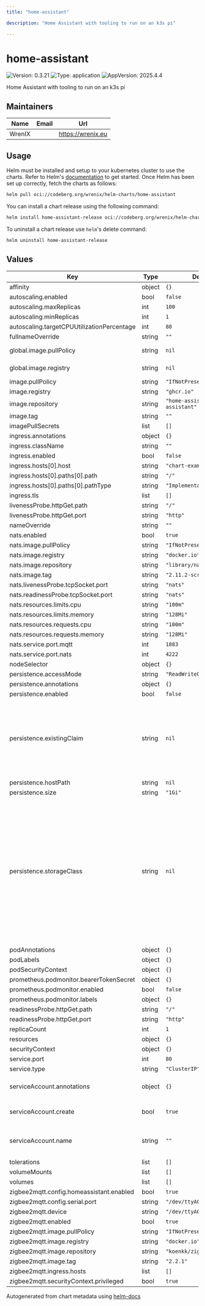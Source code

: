 ```yaml
---
title: "home-assistant"

description: "Home Assistant with tooling to run on an k3s pi"

---
```


# home-assistant

![Version: 0.3.21](https://img.shields.io/badge/Version-0.3.21-informational?style=flat-square) ![Type: application](https://img.shields.io/badge/Type-application-informational?style=flat-square) ![AppVersion: 2025.4.4](https://img.shields.io/badge/AppVersion-2025.4.4-informational?style=flat-square)

Home Assistant with tooling to run on an k3s pi

## Maintainers

| Name | Email | Url |
| ---- | ------ | --- |
| WrenIX |  | <https://wrenix.eu> |

## Usage

Helm must be installed and setup to your kubernetes cluster to use the charts.
Refer to Helm's [documentation](https://helm.sh/docs) to get started.
Once Helm has been set up correctly, fetch the charts as follows:

```bash
helm pull oci://codeberg.org/wrenix/helm-charts/home-assistant
```

You can install a chart release using the following command:

```bash
helm install home-assistant-release oci://codeberg.org/wrenix/helm-charts/home-assistant --values values.yaml
```

To uninstall a chart release use `helm`'s delete command:

```bash
helm uninstall home-assistant-release
```

## Values

| Key | Type | Default | Description |
|-----|------|---------|-------------|
| affinity | object | `{}` |  |
| autoscaling.enabled | bool | `false` |  |
| autoscaling.maxReplicas | int | `100` |  |
| autoscaling.minReplicas | int | `1` |  |
| autoscaling.targetCPUUtilizationPercentage | int | `80` |  |
| fullnameOverride | string | `""` |  |
| global.image.pullPolicy | string | `nil` | if set it will overwrite all pullPolicy |
| global.image.registry | string | `nil` | if set it will overwrite all registry entries |
| image.pullPolicy | string | `"IfNotPresent"` |  |
| image.registry | string | `"ghcr.io"` |  |
| image.repository | string | `"home-assistant/home-assistant"` |  |
| image.tag | string | `""` |  |
| imagePullSecrets | list | `[]` |  |
| ingress.annotations | object | `{}` |  |
| ingress.className | string | `""` |  |
| ingress.enabled | bool | `false` |  |
| ingress.hosts[0].host | string | `"chart-example.local"` |  |
| ingress.hosts[0].paths[0].path | string | `"/"` |  |
| ingress.hosts[0].paths[0].pathType | string | `"ImplementationSpecific"` |  |
| ingress.tls | list | `[]` |  |
| livenessProbe.httpGet.path | string | `"/"` |  |
| livenessProbe.httpGet.port | string | `"http"` |  |
| nameOverride | string | `""` |  |
| nats.enabled | bool | `true` |  |
| nats.image.pullPolicy | string | `"IfNotPresent"` |  |
| nats.image.registry | string | `"docker.io"` |  |
| nats.image.repository | string | `"library/nats"` |  |
| nats.image.tag | string | `"2.11.2-scratch"` |  |
| nats.livenessProbe.tcpSocket.port | string | `"nats"` |  |
| nats.readinessProbe.tcpSocket.port | string | `"nats"` |  |
| nats.resources.limits.cpu | string | `"100m"` |  |
| nats.resources.limits.memory | string | `"128Mi"` |  |
| nats.resources.requests.cpu | string | `"100m"` |  |
| nats.resources.requests.memory | string | `"128Mi"` |  |
| nats.service.port.mqtt | int | `1883` |  |
| nats.service.port.nats | int | `4222` |  |
| nodeSelector | object | `{}` |  |
| persistence.accessMode | string | `"ReadWriteOnce"` |  |
| persistence.annotations | object | `{}` |  |
| persistence.enabled | bool | `false` |  |
| persistence.existingClaim | string | `nil` | A manually managed Persistent Volume and Claim Requires persistence.enabled: true If defined, PVC must be created manually before volume will be bound |
| persistence.hostPath | string | `nil` |  |
| persistence.size | string | `"1Gi"` |  |
| persistence.storageClass | string | `nil` | data Persistent Volume Storage Class If defined, storageClassName: <storageClass> If set to "-", storageClassName: "", which disables dynamic provisioning If undefined (the default) or set to null, no storageClassName spec is   set, choosing the default provisioner.  (gp2 on AWS, standard on   GKE, AWS & OpenStack)  |
| podAnnotations | object | `{}` |  |
| podLabels | object | `{}` |  |
| podSecurityContext | object | `{}` |  |
| prometheus.podmonitor.bearerTokenSecret | object | `{}` |  |
| prometheus.podmonitor.enabled | bool | `false` |  |
| prometheus.podmonitor.labels | object | `{}` |  |
| readinessProbe.httpGet.path | string | `"/"` |  |
| readinessProbe.httpGet.port | string | `"http"` |  |
| replicaCount | int | `1` |  |
| resources | object | `{}` |  |
| securityContext | object | `{}` |  |
| service.port | int | `80` |  |
| service.type | string | `"ClusterIP"` |  |
| serviceAccount.annotations | object | `{}` | Annotations to add to the service account |
| serviceAccount.create | bool | `true` | Specifies whether a service account should be created |
| serviceAccount.name | string | `""` | If not set and create is true, a name is generated using the fullname template |
| tolerations | list | `[]` |  |
| volumeMounts | list | `[]` |  |
| volumes | list | `[]` |  |
| zigbee2mqtt.config.homeassistant.enabled | bool | `true` |  |
| zigbee2mqtt.config.serial.port | string | `"/dev/ttyACM0"` |  |
| zigbee2mqtt.device | string | `"/dev/ttyACM0"` |  |
| zigbee2mqtt.enabled | bool | `true` |  |
| zigbee2mqtt.image.pullPolicy | string | `"IfNotPresent"` |  |
| zigbee2mqtt.image.registry | string | `"docker.io"` |  |
| zigbee2mqtt.image.repository | string | `"koenkk/zigbee2mqtt"` |  |
| zigbee2mqtt.image.tag | string | `"2.2.1"` |  |
| zigbee2mqtt.ingress.hosts | list | `[]` |  |
| zigbee2mqtt.securityContext.privileged | bool | `true` |  |

Autogenerated from chart metadata using [helm-docs](https://github.com/norwoodj/helm-docs)
